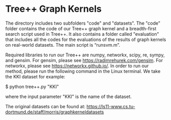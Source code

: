 # Tree++ Graph Kernels

The directory includes two subfolders "code" and "datasets". The "code" folder contains the code of our Tree++ graph kernel and a breadth-first search script used in Tree++. It also contains a folder called "evaluation" that includes all the codes for the evaluations of the results of graph kernels on real-world datasets. The main script is “runsvm.m”.

Required libraries to run our Tree++ are numpy, networkx, scipy, re, sympy, and gensim. For gensim, please see https://radimrehurek.com/gensim. For networkx, please see https://networkx.github.io/. In order to run our method, please run the following command in the Linux terminal. We take the KKI dataset for example:

$ python tree++.py "KKI"

where the input parameter "KKI" is the name of the dataset.

The original datasets can be found at: https://ls11-www.cs.tu-dortmund.de/staff/morris/graphkerneldatasets
